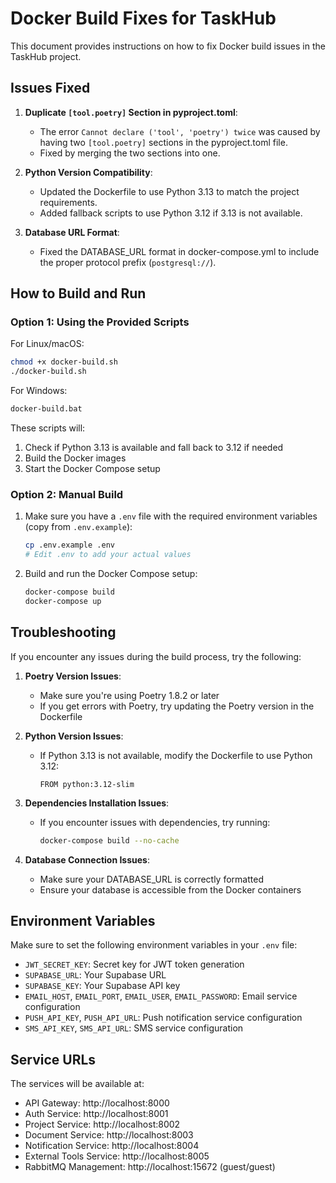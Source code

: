 # Docker Build Fixes for TaskHub

This document provides instructions on how to fix Docker build issues in the TaskHub project.

## Issues Fixed

1. **Duplicate `[tool.poetry]` Section in pyproject.toml**:
   - The error `Cannot declare ('tool', 'poetry') twice` was caused by having two `[tool.poetry]` sections in the pyproject.toml file.
   - Fixed by merging the two sections into one.

2. **Python Version Compatibility**:
   - Updated the Dockerfile to use Python 3.13 to match the project requirements.
   - Added fallback scripts to use Python 3.12 if 3.13 is not available.

3. **Database URL Format**:
   - Fixed the DATABASE_URL format in docker-compose.yml to include the proper protocol prefix (`postgresql://`).

## How to Build and Run

### Option 1: Using the Provided Scripts

For Linux/macOS:
```bash
chmod +x docker-build.sh
./docker-build.sh
```

For Windows:
```bash
docker-build.bat
```

These scripts will:
1. Check if Python 3.13 is available and fall back to 3.12 if needed
2. Build the Docker images
3. Start the Docker Compose setup

### Option 2: Manual Build

1. Make sure you have a `.env` file with the required environment variables (copy from `.env.example`):
   ```bash
   cp .env.example .env
   # Edit .env to add your actual values
   ```

2. Build and run the Docker Compose setup:
   ```bash
   docker-compose build
   docker-compose up
   ```

## Troubleshooting

If you encounter any issues during the build process, try the following:

1. **Poetry Version Issues**:
   - Make sure you're using Poetry 1.8.2 or later
   - If you get errors with Poetry, try updating the Poetry version in the Dockerfile

2. **Python Version Issues**:
   - If Python 3.13 is not available, modify the Dockerfile to use Python 3.12:
     ```
     FROM python:3.12-slim
     ```

3. **Dependencies Installation Issues**:
   - If you encounter issues with dependencies, try running:
     ```bash
     docker-compose build --no-cache
     ```

4. **Database Connection Issues**:
   - Make sure your DATABASE_URL is correctly formatted
   - Ensure your database is accessible from the Docker containers

## Environment Variables

Make sure to set the following environment variables in your `.env` file:

- `JWT_SECRET_KEY`: Secret key for JWT token generation
- `SUPABASE_URL`: Your Supabase URL
- `SUPABASE_KEY`: Your Supabase API key
- `EMAIL_HOST`, `EMAIL_PORT`, `EMAIL_USER`, `EMAIL_PASSWORD`: Email service configuration
- `PUSH_API_KEY`, `PUSH_API_URL`: Push notification service configuration
- `SMS_API_KEY`, `SMS_API_URL`: SMS service configuration

## Service URLs

The services will be available at:

- API Gateway: http://localhost:8000
- Auth Service: http://localhost:8001
- Project Service: http://localhost:8002
- Document Service: http://localhost:8003
- Notification Service: http://localhost:8004
- External Tools Service: http://localhost:8005
- RabbitMQ Management: http://localhost:15672 (guest/guest)